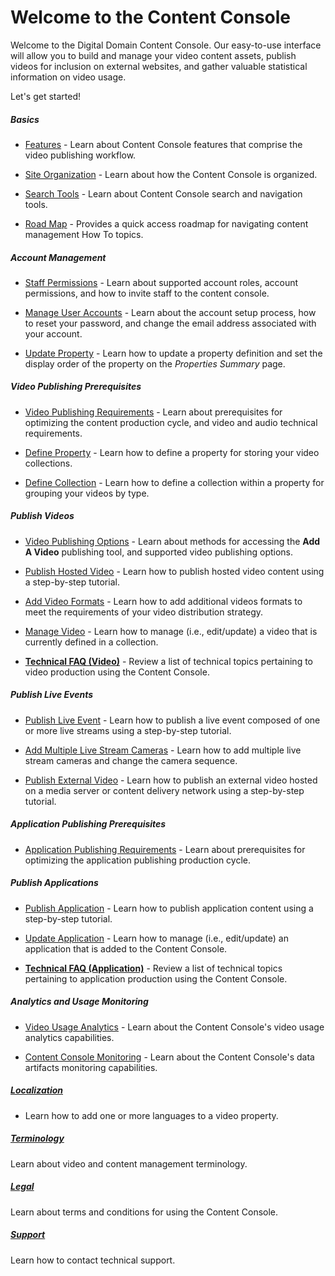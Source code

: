 # Welcome to the Content Console

Welcome to the Digital Domain Content Console. Our easy-to-use interface will allow you to build and manage your video content assets, publish videos for inclusion on external websites, and gather valuable statistical information on video usage.

Let's get started!

##### Basics

* [Features](venom\features.md) - Learn about Content Console features that comprise the video publishing workflow.

* [Site Organization](venom\siteorg.md) - Learn about how the Content Console is organized.

* [Search Tools](venom\siteorg.md) - Learn about Content Console search and navigation tools.

* [Road Map](venom\roadmap.md) - Provides a quick access roadmap for navigating content management How To topics.


##### Account Management

* [Staff Permissions](venom\permissions.md) - Learn about supported account roles, account permissions, and how to invite staff to the content console.

* [Manage User Accounts](venom\accountmanage.md) - Learn about the account setup process, how to reset your password, and change the email address associated with your account.

* [Update Property](venom\updateproperty.md) - Learn how to update a property definition and set the display order of the property on the *Properties Summary* page.

##### Video Publishing Prerequisites

* [Video Publishing Requirements](venom\videopublishrequirements.md) - Learn about prerequisites for optimizing the content production cycle, and video and audio technical requirements.

* [Define Property](venom\createproperty.md) - Learn how to define a property for storing your video collections.

* [Define Collection](venom\createcollection.md) - Learn how to define a collection within a property for grouping your videos by type.

##### Publish Videos

* [Video Publishing Options](venom\videopublishingoptions.md) - Learn about methods for accessing the **Add A Video** publishing tool, and supported video publishing options.  

* [Publish Hosted Video](venom\publishhostedvideo.md) - Learn how to publish hosted video content using a step-by-step tutorial.

* [Add Video Formats](venom\addvideoformats.md) - Learn how to add additional videos formats to meet the requirements of your video distribution strategy.

* [Manage Video](venom\managevideo.md) - Learn how to manage (i.e., edit/update) a video that is currently defined in a collection.

* [**Technical FAQ (Video)**](venom\techfaqvideo.md) -  Review a list of technical topics pertaining to video production using the Content Console.

##### Publish Live Events

* [Publish Live Event](venom\publishliveevent.md) - Learn how to publish a live event composed of one or more live streams using a step-by-step tutorial.

* [Add Multiple Live Stream Cameras](venom\addcamerastreams.md) - Learn how to add multiple live stream cameras and change the camera sequence.

* [Publish External Video](venom\publishexternalvideo.md) - Learn how to publish an external video hosted on a media server or content delivery network using a step-by-step tutorial.

##### Application Publishing Prerequisites

* [Application Publishing Requirements](venom\apppublishrequirements.md) - Learn about prerequisites for optimizing the application publishing production cycle.

##### Publish Applications

* [Publish Application](venom\publishapp.md) - Learn how to publish application content using a step-by-step tutorial.

* [Update Application](venom\manageapp.md) - Learn how to manage (i.e., edit/update) an application that is added to the Content Console.

* [**Technical FAQ (Application)**](venom\techfaqapp.md) - Review a list of technical topics pertaining to application production using the Content Console.

##### Analytics and Usage Monitoring

* [Video Usage Analytics](venom\videousageanalytics.md) - Learn about the Content Console's video usage analytics capabilities.

* [Content Console Monitoring](venom\contentconsolemonitoring.md) - Learn about the Content Console's data artifacts monitoring capabilities.

##### [Localization](venom\localization.md)

* Learn how to add one or more languages to a video property.

##### [**Terminology**](venom\terms.md)

Learn about video and content management terminology.

##### [Legal](venom\legal.md)

Learn about terms and conditions for using the Content Console.

##### [**Support**](venom\support.md)

Learn how to contact technical support.
